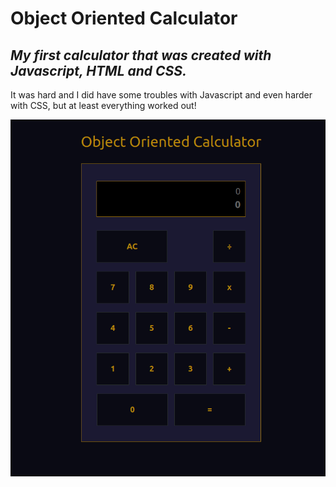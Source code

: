# Object Oriented Calculator
## _**My first calculator that was created with Javascript, HTML and CSS.**_

It was hard and I did have some troubles with Javascript and even harder with CSS, but at least everything worked out!

<img src="only_css_version/oopcalculators-creenshot.png" alt="calculator-screenshot">